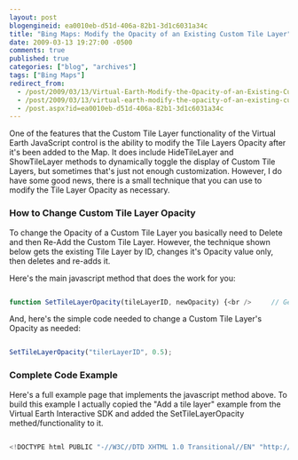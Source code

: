 ```yaml
---
layout: post
blogengineid: ea0010eb-d51d-406a-82b1-3d1c6031a34c
title: "Bing Maps: Modify the Opacity of an Existing Custom Tile Layer"
date: 2009-03-13 19:27:00 -0500
comments: true
published: true
categories: ["blog", "archives"]
tags: ["Bing Maps"]
redirect_from: 
  - /post/2009/03/13/Virtual-Earth-Modify-the-Opacity-of-an-Existing-Custom-Tile-Layer
  - /post/2009/03/13/virtual-earth-modify-the-opacity-of-an-existing-custom-tile-layer
  - /post.aspx?id=ea0010eb-d51d-406a-82b1-3d1c6031a34c
---
```

<!-- more -->

One of the features that the Custom Tile Layer functionality of the Virtual Earth JavaScript control is the ability to modify the Tile Layers Opacity after it's been added to the Map. It does include HideTileLayer and ShowTileLayer methods to dynamically toggle the display of Custom Tile Layers, but sometimes that's just not enough customization. However, I do have some good news, there is a small technique that you can use to modify the Tile Layer Opacity as necessary.
<h3>How to Change Custom Tile Layer Opacity</h3>

To change the Opacity of a Custom Tile Layer you basically need to Delete and then Re-Add the Custom Tile Layer. However, the technique shown below gets the existing Tile Layer by ID, changes it's Opacity value only, then deletes and re-adds it.

Here's the main javascript method that does the work for you:

```javascript

function SetTileLayerOpacity(tileLayerID, newOpacity) {<br />     // Get TileLayer<br />     var layer = map.GetTileLayerByID(tileLayerID);<br /> <br />     // Set new Opacity Value<br />     layer.Opacity = newOpacity;<br /> <br />     // Delete Existing TileLayer from Map<br />     map.DeleteTileLayer(tileLayerID);<br />     <br />     // Re-Add the TileLayer with new Opacity<br />     map.AddTileLayer(layer);<br /> }

```

And, here's the simple code needed to change a Custom Tile Layer's Opacity as needed:

```javascript

SetTileLayerOpacity("tilerLayerID", 0.5);

```
<h3>Complete Code Example</h3>

Here's a full example page that implements the javascript method above. To build this example I actually copied the "Add a tile layer" example from the Virtual Earth Interactive SDK and added the SetTileLayerOpacity methed/functionality to it.

```javascript

<!DOCTYPE html PUBLIC "-//W3C//DTD XHTML 1.0 Transitional//EN" "http://www.w3.org/TR/xhtml1/DTD/xhtml1-transitional.dtd"><br /> <html><br /> <head><br />       <title></title><br />       <meta http-equiv="Content-Type" content="text/html; charset=utf-8"><br />       <script type="text/javascript" src="http://dev.virtualearth.net/mapcontrol/mapcontrol.ashx?v=6.2"></script><br />       <script type="text/javascript"><br />         var map = null;<br />         var tileLayer;<br />          <br />         function GetMap()<br />         {<br />             map = new VEMap('myMap');<br />             map.LoadMap(new VELatLong(48.03,-122.4),12,'r' ,false);<br />             GetTiles();<br />         }   <br />          <br />         function GetTiles()<br />         {<br />             var bounds = [new VELatLongRectangle(new VELatLong(49,-123),new VELatLong(47,-121))];<br /> <br />             var tileSourceSpec = new VETileSourceSpecification("lidar", "http://dev.live.com/virtualearth/sdk/layers/lidar/%4.png");<br />             tileSourceSpec.NumServers = 1;<br />             tileSourceSpec.Bounds = bounds;<br />             tileSourceSpec.MinZoomLevel = 10;<br />             tileSourceSpec.MaxZoomLevel = 18;<br />             tileSourceSpec.Opacity = 0.5; //opacity;<br />             tileSourceSpec.ZIndex = 100;<br /> <br />             map.AddTileLayer(tileSourceSpec, true);<br />         }<br />         <br />         function DeleteTileLayer()<br />         {<br />             map.DeleteTileLayer("lidar");<br />         }<br />         <br />         function SetTileLayerOpacity(tileLayerID, newOpacity) {<br />             // Get TileLayer<br />             var layer = map.GetTileLayerByID(tileLayerID);<br /> <br />             // Set new Opacity Value<br />             layer.Opacity = newOpacity;<br /> <br />             // Delete Existing TileLayer from Map<br />             map.DeleteTileLayer(tileLayerID);<br />             <br />             // Re-Add the TileLayer with new Opacity<br />             map.AddTileLayer(layer);<br />         }<br />       </script><br />    </head><br />    <body onload="GetMap();"><br />       <div id='myMap' style="position:relative; width:400px; height:400px;"></div><br />       <a href="#" onclick="SetTileLayerOpacity('lidar', 0.5);">Set Opacity to 0.5</a><br /><br />       <a href="#" onclick="SetTileLayerOpacity('lidar', 1.0);">Set Opacity to 1.0</a><br /><br />       <hr /><br />       <a href="#" onclick="DeleteTileLayer();">Remove the tile layer</a><br />    </body><br /> </html>

```
